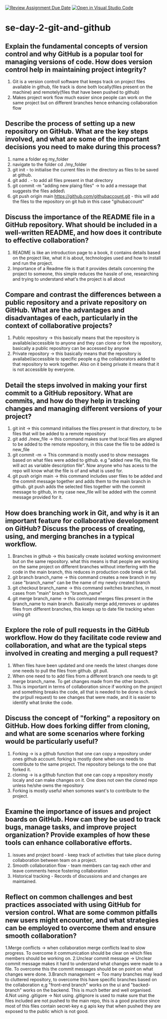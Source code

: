 [![Review Assignment Due Date](https://classroom.github.com/assets/deadline-readme-button-22041afd0340ce965d47ae6ef1cefeee28c7c493a6346c4f15d667ab976d596c.svg)](https://classroom.github.com/a/8wgCKhpZ)
[![Open in Visual Studio Code](https://classroom.github.com/assets/open-in-vscode-2e0aaae1b6195c2367325f4f02e2d04e9abb55f0b24a779b69b11b9e10269abc.svg)](https://classroom.github.com/online_ide?assignment_repo_id=18397559&assignment_repo_type=AssignmentRepo)
# se-day-2-git-and-github
## Explain the fundamental concepts of version control and why GitHub is a popular tool for managing versions of code. How does version control help in maintaining project integrity?
1. Git is a version controll software that keeps track on project files available in github, file track is done both locally(files present on the machine) and remotely(files that have been pushed to github)
2.  Makes project work flow much easier since people can work on the same project but on different branches hence enhancing collaboration flow

## Describe the process of setting up a new repository on GitHub. What are the key steps involved, and what are some of the important decisions you need to make during this process?
1. name a folder eg my_folder
2. navigate to the folder cd ./my_folder
3. git init - to initialise the current files in the directory as files to be saved at github.
4. git add . - to add all files present in that directory
5. git commit -m "adding new plaing files" -> to add a message that suggests the files added\
6. git push origin main https://github.com/githubaccount.git - this will add the files to the repository on git hub in this case "gihubaccount"
   
## Discuss the importance of the README file in a GitHub repository. What should be included in a well-written README, and how does it contribute to effective collaboration?
1. README is like an introduction page to a book, it contains details based on the project like, what it is about, technologies used and how to install and run the project.
2. Importance of a Readme file is that it provides details concerning the project to someone, this simple reduces the hassle of one, researching and trying to understand what's the project is all about

## Compare and contrast the differences between a public repository and a private repository on GitHub. What are the advantages and disadvantages of each, particularly in the context of collaborative projects?
1. Public repository -> this basically means that the repository is available/accessible to anyone and they can clone or fork the repository, basically a public repository can be accessed by anyone
2. Private repository -> this basically means that the repository is availabel/accessible to specific people e.g the collaborators added to that repository to work together. Also on it being private it means that it is not accessible by everyone.

## Detail the steps involved in making your first commit to a GitHub repository. What are commits, and how do they help in tracking changes and managing different versions of your project?
1. git init -> this command initialises the files present in that directory, to be files that will be added to a remote repository
2. git add ./new_file -> this command makes sure that local files are aligned to be added to the remote repository, in this case the file to be added is new_file
3. git commit -m -> This command is mostly used to show messages based on what files were added to github. e.g "added new file, this file will act as variable description file". Now anyone who has acess to the repo will know what the file is of and what is used for.
4. git push origin main -> this command includes user files to be added and the commit message together and adds them to the main branch in github. git push adds the selected files together with the commit message to github, in my case new_file will be added with the commit message provided for it.

## How does branching work in Git, and why is it an important feature for collaborative development on GitHub? Discuss the process of creating, using, and merging branches in a typical workflow.
1. Branches in github -> this basically create isolated working environment but on the same repository. what this means is that people are working on the same project on different branches without interfering with the code in the main branch, this reduces in production code break or fail.
2. git branch branch_name -> this command creates a new branch in my case "branch_name" can be the name of my newly created branch
3. git checkout branch_name -> this command switches branches, in most cases from "main" brach to "branch_name"
4. git merge branch_name -> this command merges files present in the branch_name to main branch. Basically merge add,removes or updates files from different branches, this keeps up to date file tracking when using git 


## Explore the role of pull requests in the GitHub workflow. How do they facilitate code review and collaboration, and what are the typical steps involved in creating and merging a pull request?
1. When files have been updated and one needs the latest changes done one needs to pull the files from github. git pull.
2. When one need to to add files from a different branch one needs to git merge branch_name. To get changes made from the other branch.
3. This is important in terms of collaboration since if working on the project and something breaks the code, all that is needed to be done is check the pr(pull request) to see changes that were made, and  it is easier to identify what broke the code.
   
## Discuss the concept of "forking" a repository on GitHub. How does forking differ from cloning, and what are some scenarios where forking would be particularly useful?
1. Forking -> is a github function that one can copy a repository under ones github account. forking is mostly done when one needs to contribute to the same project. The repository belongs to the one that forked it.
2. cloning -> is a github function that one can copy a repository mostly localy and can make changes on it. One does not own the cloned repo unless he/she owns the repository
3. Forking is mostly useful when somones want's to contribute to the project.
   
## Examine the importance of issues and project boards on GitHub. How can they be used to track bugs, manage tasks, and improve project organization? Provide examples of how these tools can enhance collaborative efforts.
1. issues and project board - keep track of activities that take place during collaboration between team on a project.
2. Smooth collaboration flow - team members can tag each other and leave comments hence fostering collaboration
3. Historical tracking - Records of discussions and and changes are maintained.

## Reflect on common challenges and best practices associated with using GitHub for version control. What are some common pitfalls new users might encounter, and what strategies can be employed to overcome them and ensure smooth collaboration?
1.Merge conflicts -> when collaboration merge conflicts lead to slow progress. To overcome it communication should be clear on which files members should be working on.
2.Unclear commit message -> Unclear commit message makes it hard to understand what changes were made to a file. To overcome this the commit messages should be on point on what changes were done.
3.Branch management -> Too many branches may lead to cluttered repository, to overcome this have specific branches based on the collaboration e,g "front-end branch" works on the ui and "backed-branch" works on the  backend. This is much better and well organised.
4.Not using .gitigore -> Not using .gitignore is used to make sure that the files included are not pushed to the main repo, this is a good practice since most of this files contain secret-key e.g apis key that when pushed they are exposed to the public which is not good.
